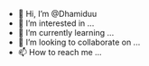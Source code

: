 - 👋 Hi, I’m @Dhamiduu
- 👀 I’m interested in ...
- 🌱 I’m currently learning ...
- 💞️ I’m looking to collaborate on ...
- 📫 How to reach me ...

<!---
Dhamiduu/Dhamiduu is a ✨ special ✨ repository because its `README.md` (this file) appears on your GitHub profile.
You can click the Preview link to take a look at your changes.
--->
